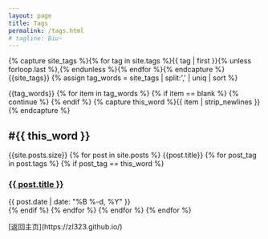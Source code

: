 ```yaml
---
layout: page
title: Tags
permalink: /tags.html
# tagline: Biu~
---
```

<div>
  <!-- first 表示按时间顺序 tag -->
  {% capture site_tags %}{% for tag in site.tags %}{{ tag | first }}{% unless forloop.last %},{% endunless %}{% endfor %}{% endcapture %}
  {{site_tags}}
  {% assign tag_words = site_tags | split:',' | uniq | sort %}
  <!-- get rid of duplicate tags in the array -->
  
  <!-- 遍历所有有标签的文章并列出标题 -->
  {{tag_words}}
{% for item in tag_words %}
    {% if item == blank %} 
      {% continue %}
    {% endif %}
    {% capture this_word %}{{ item | strip_newlines }}{% endcapture %}
    <h2 id="{{ this_word | cgi_escape }}" class="tag-title">#{{ this_word }}</h2>
    <!-- lists all posts corresponding to specific tag -->
    {{site.posts.size}}
    {% for post in site.posts %}
      {{post.title}}
      <!-- {% if post.title != null %} -->
      {% for post_tag in post.tags %}
        {% if post_tag == this_word %}
          <div class="tagged-post">
            <h3 class="title">
              <a href="{{ post.url | relative_url }}">
                {{ post.title }}
              </a>
            </h3>
            <div class="meta">
              {{ post.date | date: "%B %-d, %Y" }}
            </div>
          </div>
        {% endif %}
      {% endfor %}
    {% endfor %}
{% endfor %}
</div>
[返回主页](https://zl323.github.io/)